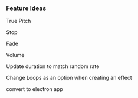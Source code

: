 ### Feature Ideas

True Pitch

Stop

Fade

Volume

Update duration to match random rate

Change Loops as an option when creating an effect

convert to electron app
